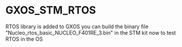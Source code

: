 # GXOS_STM_RTOS
RTOS library is added to GXOS 
you can build the binary file "Nucleo_rtos_basic_NUCLEO_F401RE_3.bin" in the STM kit now to test RTOS in the OS
